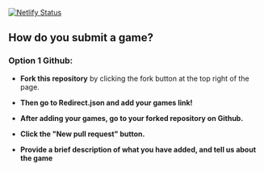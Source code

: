 [![Netlify Status](https://api.netlify.com/api/v1/badges/e5b9e079-9bac-4c06-b46b-654a2bbeebd1/deploy-status)](https://app.netlify.com/sites/randomgameweb/deploys)

## How do you submit a game?

### Option 1 Github:

- **Fork this repository** by clicking the fork button at the top right of the page.

- **Then go to Redirect.json and add your games link!**

- **After adding your games, go to your forked repository on Github.**

- **Click the "New pull request" button.**

- **Provide a brief description of what you have added, and tell us about the game**